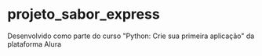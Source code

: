 # projeto_sabor_express
Desenvolvido como parte do curso  "Python: Crie sua primeira aplicação" da plataforma Alura
